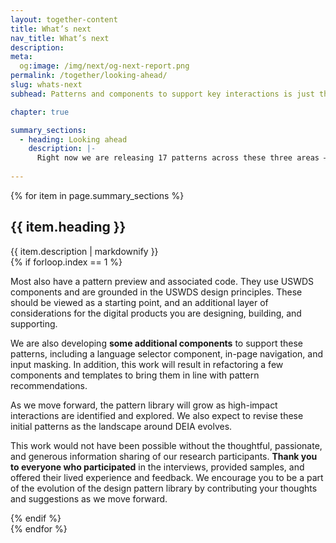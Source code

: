 ```yaml
---
layout: together-content
title: What’s next
nav_title: What’s next
description: 
meta:
  og:image: /img/next/og-next-report.png
permalink: /together/looking-ahead/
slug: whats-next
subhead: Patterns and components to support key interactions is just the start, as we look toward more pattern-driven development for the USWDS design system

chapter: true

summary_sections:
  - heading: Looking ahead
    description: |-
      Right now we are releasing 17 patterns across these three areas — user profile, complex forms, and language selection. Some of the patterns are fairly simple — like how to help a user successfully provide an email address. Some are more complex, such as how to help a user provide their race and ethnicity. Each has information on when it is appropriate to use it, best practices, usability and accessibility considerations, as well as research links and a changelog. 
  
---
```


{% for item in page.summary_sections %}
  <section id="section-{{ forloop.index }}" class="together-section together-section--{{ item.title | downcase | replace: " ", "-" | remove: "’" }} {{ item.section_class }}">
    <div class="grid-container">
      <div class="grid-row">
        <div class="grid-col-12 tablet:grid-col-12">
          <div class="together-section__header">
            <h2 class="together-section__heading">{{ item.heading }}</h2>
          </div>
        </div>
        <div class="grid-col-12 tablet:grid-col-10 tablet:margin-left-auto together-section-description">
          {{ item.description | markdownify }}
        </div>
      </div>
      <div class="grid-row">
        <div class="grid-col-12">
          {% if forloop.index == 1 %}
          <div class="tablet:grid-offset-2 measure-4">
            <p>
              Most also have a pattern preview and associated code. They use USWDS components and are grounded in the USWDS design principles. These should be viewed as a starting point, and an additional layer of considerations for the digital products you are designing, building, and supporting. 
            </p>
            <p>
              We are also developing <strong>some additional components</strong> to support these patterns, including a language selector component, in-page navigation, and input masking. In addition, this work will result in refactoring a few components and templates to bring them in line with pattern recommendations.
            </p>
            <p>
              As we move forward, the pattern library will grow as high-impact interactions are identified and explored. We also expect to revise these initial patterns as the landscape around DEIA evolves.
            </p>
            <p>
              This work would not have been possible without the thoughtful, passionate, and generous information sharing of our research participants. <strong>Thank you to everyone who participated</strong> in the interviews, provided samples, and offered their lived experience and feedback. We encourage you to be a part of the evolution of the design pattern library by contributing your thoughts and suggestions as we move forward. 
            </p>
          </div>
          {% endif %}
        </div>
      </div>
    </div>
  </section>
{% endfor %}

